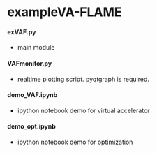 # exampleVA-FLAME
 
#### exVAF.py
  * main module

#### VAFmonitor.py
  * realtime plotting script. pyqtgraph is required.
 
#### demo_VAF.ipynb
  * ipython notebook demo for virtual accelerator
 
#### demo_opt.ipynb
  * ipython notebook demo for optimization
